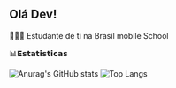 ## Olá Dev!  

👨🏻‍💻 Estudante de ti na Brasil mobile School 

📊𝗘𝘀𝘁𝗮𝘁𝗶𝘀𝘁𝗶𝗰𝗮𝘀

![Anurag's GitHub stats](https://github-readme-stats.vercel.app/api?username=italoszc&show_icon=true&theme=dark)
![Top Langs](https://github-readme-stats.vercel.app/api/top-langs/?username=anuraghazra&layout=compact&icon=true&theme=dark)



